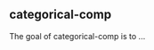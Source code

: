 
## categorical-comp

<!-- badges: start -->
<!-- badges: end -->

The goal of categorical-comp is to ...

